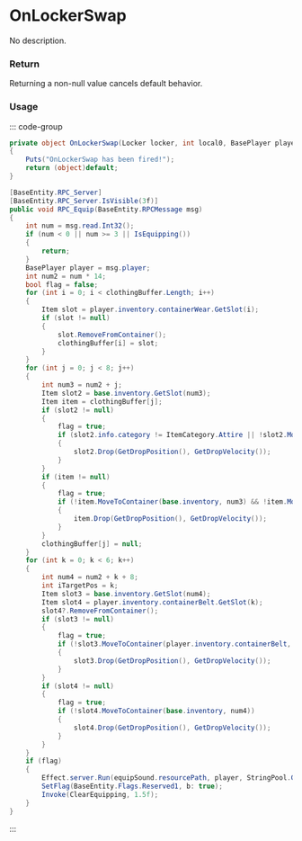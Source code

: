 # OnLockerSwap
<Badge type="info" text="Structure"/>[<Badge type="danger" text="Carbon Compatible"/>](https://github.com/CarbonCommunity/Carbon)[<Badge type="warning" text="Oxide Compatible"/>](https://github.com/OxideMod/Oxide.Rust)
No description.
### Return
Returning a non-null value cancels default behavior.

### Usage
::: code-group
```csharp [Example]
private object OnLockerSwap(Locker locker, int local0, BasePlayer player)
{
	Puts("OnLockerSwap has been fired!");
	return (object)default;
}
```
```csharp [Source — Assembly-CSharp @ Locker]
[BaseEntity.RPC_Server]
[BaseEntity.RPC_Server.IsVisible(3f)]
public void RPC_Equip(BaseEntity.RPCMessage msg)
{
	int num = msg.read.Int32();
	if (num < 0 || num >= 3 || IsEquipping())
	{
		return;
	}
	BasePlayer player = msg.player;
	int num2 = num * 14;
	bool flag = false;
	for (int i = 0; i < clothingBuffer.Length; i++)
	{
		Item slot = player.inventory.containerWear.GetSlot(i);
		if (slot != null)
		{
			slot.RemoveFromContainer();
			clothingBuffer[i] = slot;
		}
	}
	for (int j = 0; j < 8; j++)
	{
		int num3 = num2 + j;
		Item slot2 = base.inventory.GetSlot(num3);
		Item item = clothingBuffer[j];
		if (slot2 != null)
		{
			flag = true;
			if (slot2.info.category != ItemCategory.Attire || !slot2.MoveToContainer(player.inventory.containerWear, j))
			{
				slot2.Drop(GetDropPosition(), GetDropVelocity());
			}
		}
		if (item != null)
		{
			flag = true;
			if (!item.MoveToContainer(base.inventory, num3) && !item.MoveToContainer(player.inventory.containerWear, j))
			{
				item.Drop(GetDropPosition(), GetDropVelocity());
			}
		}
		clothingBuffer[j] = null;
	}
	for (int k = 0; k < 6; k++)
	{
		int num4 = num2 + k + 8;
		int iTargetPos = k;
		Item slot3 = base.inventory.GetSlot(num4);
		Item slot4 = player.inventory.containerBelt.GetSlot(k);
		slot4?.RemoveFromContainer();
		if (slot3 != null)
		{
			flag = true;
			if (!slot3.MoveToContainer(player.inventory.containerBelt, iTargetPos))
			{
				slot3.Drop(GetDropPosition(), GetDropVelocity());
			}
		}
		if (slot4 != null)
		{
			flag = true;
			if (!slot4.MoveToContainer(base.inventory, num4))
			{
				slot4.Drop(GetDropPosition(), GetDropVelocity());
			}
		}
	}
	if (flag)
	{
		Effect.server.Run(equipSound.resourcePath, player, StringPool.Get("spine3"), UnityEngine.Vector3.zero, UnityEngine.Vector3.zero);
		SetFlag(BaseEntity.Flags.Reserved1, b: true);
		Invoke(ClearEquipping, 1.5f);
	}
}

```
:::
